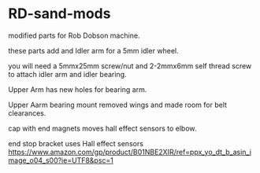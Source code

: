 # RD-sand-mods
modified parts for Rob Dobson machine.

these parts add and Idler arm for a 5mm idler wheel. 

you will need a 5mmx25mm screw/nut and 2-2mmx6mm self thread screw to attach idler arm and idler bearing.

Upper Arm has new holes for bearing arm.

Upper Aarm bearing mount  removed wings and made room for belt clearances.

cap with end magnets moves hall effect sensors to elbow.

end stop bracket uses Hall effect sensors https://www.amazon.com/gp/product/B01NBE2XIR/ref=ppx_yo_dt_b_asin_image_o04_s00?ie=UTF8&psc=1
